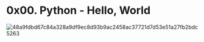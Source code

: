 # 0x00. Python - Hello, World
![48a9fdbd67c84a328a9df9ec8d93b9ac2458ac37721d7d53e51a27fb2bdc5263](https://github.com/Khawla2004bk/alx-low_level_programming/assets/125459327/5c31a827-6067-4cf3-ac37-953737d81900)
